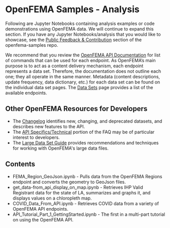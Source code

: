 # OpenFEMA Samples - Analysis
Following are Jupyter Notebooks containing analysis examples or code demonstrations using OpenFEMA data. We will continue to expand this section. If you have any Jupyter Notebooks/analysis that you would like to showcase, see the [Public Feedback & Contribution](openfema-samples/README.MD) section of the openfema-samples repo. 

We recommend that you review the [OpenFEMA API Documentation](https://www.fema.gov/about/openfema/api) for list of commands that can be used for each endpoint. As OpenFEMA’s main purpose is to act as a content delivery mechanism, each endpoint represents a data set. Therefore, the documentation does not outline each one; they all operate in the same manner. Metadata (content descriptions, update frequency, data dictionary, etc.) for each data set can be found on the individual data set pages. The [Data Sets](https://www.fema.gov/about/openfema/data-sets) page provides a list of the available endpoints.

## Other OpenFEMA Resources for Developers

- The [Changelog](https://www.fema.gov/about/openfema/changelog) identifies new, changing, and deprecated datasets, and describes new features to the API.
- The [API Specifics/Technical](https://www.fema.gov/about/openfema/faq) portion of the FAQ may be of particular interest to developers.
- The [Large Data Set Guide](https://www.fema.gov/about/openfema/working-with-large-data-sets) provides recommendations and techniques for working with OpenFEMA's large data files. 

## Contents

- FEMA_Region_GeoJson.ipynb - Pulls data from the OpenFEMA Regions endpoint and converts the geometry to GeoJson files.
- get_data-from_api_display_on_map.ipynb - Retrieves IHP Valid Registrant data for the state of LA, summarizes and graphs it, and displays values on a chloropleth map.
- COVID_Data_From_API.ipynb - Retrieves COVID data from a variety of OpenFEMA API endpoints.
- API_Tutorial_Part_1_GettingStarted.ipynb - The first in a multi-part tutorial on using the OpenFEMA API.